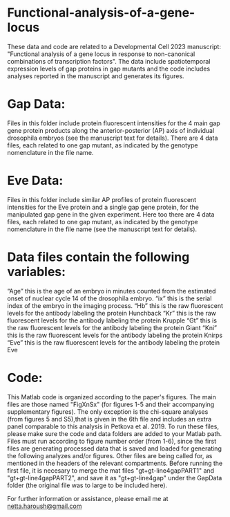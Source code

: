 # Functional-analysis-of-a-gene-locus
These data and code are related to a Developmental Cell 2023 manuscript: "Functional analysis of a gene locus in response to non-canonical combinations of transcription factors". The data include spatiotemporal expression levels of gap proteins in gap mutants and the code includes analyses reported in the manuscript and generates its figures.

# Gap Data:
Files in this folder include protein fluorescent intensities for the 4 main gap gene protein products  along the anterior-posterior (AP) axis of individual drosophila embryos  (see the manuscript text for details). There are 4 data files, each related to one gap mutant, as indicated by the genotype nomenclature in the file name. 

# Eve Data:
Files in this folder include similar AP profiles of protein fluorescent intensities for the Eve protein and a single gap gene protein, for the manipulated gap gene in the given experiment. Here too there are 4 data files, each related to one gap mutant, as indicated by the genotype nomenclature in the file name (see the manuscript text for details). 

# Data files contain the following variables:
“Age” this is the age of an embryo in minutes counted from the estimated onset of nuclear cycle 14 of the drosophila embryo.
“ix” this is the serial index of the embryo in the imaging process.
“Hb” this is the raw fluorescent levels for the antibody labeling the protein Hunchback
“Kr” this is the raw fluorescent levels for the antibody labeling the protein Krupple
“Gt” this is the raw fluorescent levels for the antibody labeling the protein Giant
“Kni” this is the raw fluorescent levels for the antibody labeling the protein Knirps
“Eve” this is the raw fluorescent levels for the antibody labeling the protein Eve


# Code:
This Matlab code is organized according to the paper's figures. The main files are those named "FigXnSx" (for figures 1-5 and their accompanying supplementary figures). The only exception is the chi-square analyses (from figures 5 and S5),that is given in the 6th file and includes an extra panel comparable to this analysis in Petkova et al. 2019.
To run these files, please make sure the code and data folders are added to your Matlab path. Files must run according to figure number order (from 1-6), since the first files are generating processed data that is saved and loaded for generating the following analyzes and/or figures. Other files are being called for, as mentioned in the headers of the relevant compartments.
Before  running the first file, it is necesary to merge the mat files "gt+gt-line4gapPART1" and "gt+gt-line4gapPART2", and save it as "gt+gt-line4gap" under the GapData folder (the original file was to large to be included here).


For further information or assistance, please email me at netta.haroush@gmail.com

